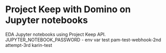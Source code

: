 # Project Keep with Domino on Jupyter notebooks
EDA Jupyter notebooks using Project Keep API.
<br>
JUPYTER_NOTEBOOK_PASSWORD - env var test
pam-test-webhook-2nd attempt-3rd
karin-test
